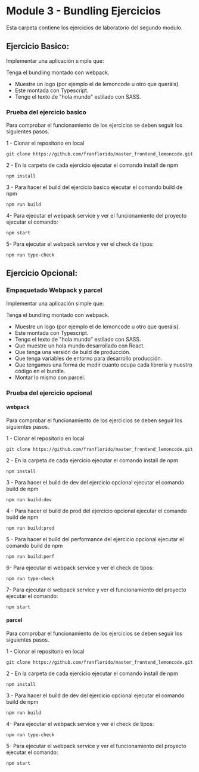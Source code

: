 # Module 3 - Bundling Ejercicios

Esta carpeta contiene los ejercicios de laboratorio del segundo modulo.

## Ejercicio Basico:

Implementar una aplicación simple que:

Tenga el bundling montado con webpack.

- Muestre un logo (por ejemplo el de lemoncode u otro que queráis).
- Este montada con Typescript.
- Tengo el texto de "hola mundo" estilado con SASS.

### Prueba del ejercicio basico

Para comprobar el funcionamiento de los ejercicios se deben seguir los siguientes pasos.

1 - Clonar el repositorio en local

```
git clone https://github.com/franflorido/master_frontend_lemoncode.git
```

2 - En la carpeta de cada ejercicio ejecutar el comando install de npm

```
npm install
```

3 - Para hacer el build del ejercicio basico ejecutar el comando build de npm

```
npm run build
```

4- Para ejecutar el webpack service y ver el funcionamiento del proyecto ejecutar el comando:

```
npm start
```

5- Para ejecutar el webpack service y ver el check de tipos:

```
npm run type-check
```

## Ejercicio Opcional:

### Empaquetado Webpack y parcel

Implementar una aplicación simple que:

Tenga el bundling montado con webpack.

- Muestre un logo (por ejemplo el de lemoncode u otro que queráis).
- Este montada con Typescript.
- Tengo el texto de "hola mundo" estilado con SASS.
- Que muestre un hola mundo desarrollado con React.
- Que tenga una versión de build de producción.
- Que tenga variables de entorno para desarrollo producción.
- Que tengamos una forma de medir cuanto ocupa cada librería y nuestro código en el bundle.
- Montar lo mismo con parcel.

### Prueba del ejercicio opcional

#### webpack

Para comprobar el funcionamiento de los ejercicios se deben seguir los siguientes pasos.

1 - Clonar el repositorio en local

```
git clone https://github.com/franflorido/master_frontend_lemoncode.git
```

2 - En la carpeta de cada ejercicio ejecutar el comando install de npm

```
npm install
```

3 - Para hacer el build de dev del ejercicio opcional ejecutar el comando build de npm

```
npm run build:dev
```

4 - Para hacer el build de prod del ejercicio opcional ejecutar el comando build de npm

```
npm run build:prod
```

5 - Para hacer el build del performance del ejercicio opcional ejecutar el comando build de npm

```
npm run build:perf
```

6- Para ejecutar el webpack service y ver el check de tipos:

```
npm run type-check
```

7- Para ejecutar el webpack service y ver el funcionamiento del proyecto ejecutar el comando:

```
npm start
```

#### parcel

Para comprobar el funcionamiento de los ejercicios se deben seguir los siguientes pasos.

1 - Clonar el repositorio en local

```
git clone https://github.com/franflorido/master_frontend_lemoncode.git
```

2 - En la carpeta de cada ejercicio ejecutar el comando install de npm

```
npm install
```

3 - Para hacer el build de dev del ejercicio opcional ejecutar el comando build de npm

```
npm run build
```

4- Para ejecutar el webpack service y ver el check de tipos:

```
npm run type-check
```

5- Para ejecutar el webpack service y ver el funcionamiento del proyecto ejecutar el comando:

```
npm start
```
